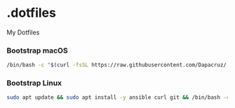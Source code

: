 # .dotfiles
My Dotfiles

### Bootstrap macOS
```bash
/bin/bash -c "$(curl -fsSL https://raw.githubusercontent.com/Dapacruz/.dotfiles/master/macos/bootstrap.sh)"
```

### Bootstrap Linux
```bash
sudo apt update && sudo apt install -y ansible curl git && /bin/bash -c "$(curl -fsSL https://raw.githubusercontent.com/Dapacruz/.dotfiles/master/linux/bootstrap.sh)"
```
